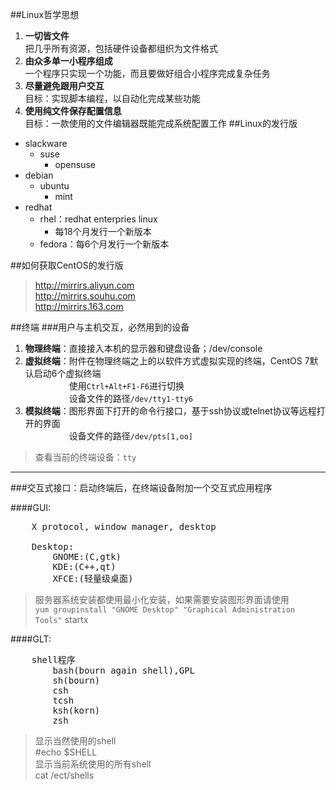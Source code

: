 ##Linux哲学思想
1. **一切皆文件**<br>
把几乎所有资源，包括硬件设备都组织为文件格式</br>
2. **由众多单一小程序组成**<br>
一个程序只实现一个功能，而且要做好组合小程序完成复杂任务
3. **尽量避免跟用户交互**<br>
目标：实现脚本编程，以自动化完成某些功能
4. **使用纯文件保存配置信息**<br>
目标：一款使用的文件编辑器既能完成系统配置工作
##Linux的发行版
* slackware
    * suse
        * opensuse
* debian
    * ubuntu
        * mint
* redhat
    * rhel：redhat enterpries linux
        * 每18个月发行一个新版本
    * fedora：每6个月发行一个新版本


##如何获取CentOS的发行版
> <http://mirrirs.aliyun.com><br>
<http://mirrirs.souhu.com><br>
<http://mirrirs.163.com>



##终端
###用户与主机交互，必然用到的设备
1. **物理终端**：直接接入本机的显示器和键盘设备；/dev/console
2. **虚拟终端**：附件在物理终端之上的以软件方式虚拟实现的终端，CentOS 7默认启动6个虚拟终端<br>
				&emsp;&emsp;&emsp;&emsp;&emsp;使用`Ctrl+Alt+F1-F6`进行切换<br>
				&emsp;&emsp;&emsp;&emsp;&emsp;设备文件的路径`/dev/tty1-tty6`
3. **模拟终端**：图形界面下打开的命令行接口，基于ssh协议或telnet协议等远程打开的界面<br>
				&emsp;&emsp;&emsp;&emsp;&emsp;设备文件的路径`/dev/pts[1,oo]`
> 查看当前的终端设备：`tty`

----
###交互式接口：启动终端后，在终端设备附加一个交互式应用程序

####GUI:
<pre>
	X protocol, window manager, desktop
	
	Desktop:
		GNOME:(C,gtk)
		KDE:(C++,qt)
		XFCE:(轻量级桌面)
</pre>
> 服务器系统安装都使用最小化安装，如果需要安装图形界面请使用<br>
> `yum groupinstall "GNOME Desktop" "Graphical Administration Tools"`
> startx

####GLT:
<pre>
	shell程序
		bash(bourn again shell),GPL
		sh(bourn)
		csh
		tcsh
		ksh(korn)
		zsh
</pre>
> 显示当然使用的shell<br>
> \#echo $SHELL<br>
> 显示当前系统使用的所有shell<br>
> cat /ect/shells
